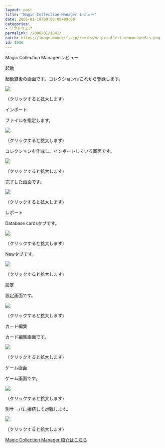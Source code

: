 ```yaml
---
layout: post
title: "Magic Collection Manager レビュー"
date: 2006-01-19T09:00:00+09:00
categories:
- ソフトウェア
permalink: /2006/01/1041/
catch: https://image.moongift.jp/review/magiccollectionmanager6.s.png
id: 1036
---
```

Magic Collection Manager レビュー  
<!--more-->

起動

  

起動直後の画面です。コレクションはこれから登録します。

  

[![](https://image.moongift.jp/review/magiccollectionmanager1.s.png)](https://image.moongift.jp/review/magiccollectionmanager1.png)  
  
（クリックすると拡大します)

  

インポート

  

ファイルを指定します。

  

[![](https://image.moongift.jp/review/magiccollectionmanager3.s.png)](https://image.moongift.jp/review/magiccollectionmanager3.png)  
  
（クリックすると拡大します)

  

コレクションを作成し、インポートしている画面です。

  

[![](https://image.moongift.jp/review/magiccollectionmanager2.s.png)](https://image.moongift.jp/review/magiccollectionmanager2.png)  
  
（クリックすると拡大します)

  

完了した画面です。

  

[![](https://image.moongift.jp/review/magiccollectionmanager4.s.png)](https://image.moongift.jp/review/magiccollectionmanager4.png)  
  
（クリックすると拡大します)

  

レポート

  

Database cardsタブです。

  

[![](https://image.moongift.jp/review/magiccollectionmanager5.s.png)](https://image.moongift.jp/review/magiccollectionmanager5.png)  
  
（クリックすると拡大します)

  

Newタブです。

  

[![](https://image.moongift.jp/review/magiccollectionmanager6.s.png)](https://image.moongift.jp/review/magiccollectionmanager6.png)  
  
（クリックすると拡大します)

  

設定

  

設定画面です。

  

[![](https://image.moongift.jp/review/magiccollectionmanager7.s.png)](https://image.moongift.jp/review/magiccollectionmanager7.png)  
  
（クリックすると拡大します)

  

カード編集

  

カード編集画面です。

  

[![](https://image.moongift.jp/review/magiccollectionmanager8.s.png)](https://image.moongift.jp/review/magiccollectionmanager8.png)  
  
（クリックすると拡大します)

  

ゲーム画面

  

ゲーム画面です。

  

[![](https://image.moongift.jp/review/magiccollectionmanager9.s.png)](https://image.moongift.jp/review/magiccollectionmanager9.png)  
  
（クリックすると拡大します)

  

別サーバに接続して対戦します。

  

[![](https://image.moongift.jp/review/magiccollectionmanager10.s.png)](https://image.moongift.jp/review/magiccollectionmanager10.png)  
  
（クリックすると拡大します)

  

[Magic Collection Manager 紹介はこちら](http://oss.moongift.jp/intro/i-1031.html)

